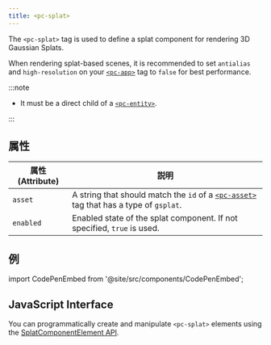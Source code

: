 ```yaml
---
title: <pc-splat>
---
```


The `<pc-splat>` tag is used to define a splat component for rendering 3D Gaussian Splats.

When rendering splat-based scenes, it is recommended to set `antialias` and `high-resolution` on your [`<pc-app>`](../pc-app) tag to `false` for best performance.

:::note

* It must be a direct child of a [`<pc-entity>`](../pc-entity).

:::

## 属性

| 属性 (Attribute) | 説明 |
| --- | --- |
| `asset` | A string that should match the `id` of a [`<pc-asset>`](../pc-asset) tag that has a type of `gsplat`. |
| `enabled` | Enabled state of the splat component. If not specified, `true` is used. |

## 例

import CodePenEmbed from '@site/src/components/CodePenEmbed';

<CodePenEmbed id="MYgGZax" title="<pc-splat> example" />

## JavaScript Interface

You can programmatically create and manipulate `<pc-splat>` elements using the [SplatComponentElement API](https://api.playcanvas.com/classes/EngineWebComponents.SplatComponentElement.html).
